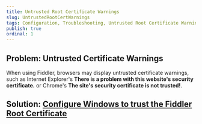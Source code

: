 ```yaml
---
title: Untrusted Root Certificate Warnings
slug: UntrustedRootCertWarnings
tags: Configuration, Troubleshooting, Untrusted Root Certificate Warnings, FiddlerRoot
publish: true
ordinal: 1
---
```


Problem: Untrusted Certificate Warnings
---------------------------------------

When using Fiddler, browsers may display untrusted certificate warnings, such as Internet Explorer's **There is a problem with this website's security certificate.** or Chrome's **The site's security certificate is not trusted!**.

Solution: [Configure Windows to trust the Fiddler Root Certificate][1]
--------------------------------------------

[1]: ../Tasks/TrustFiddlerRootCert.md
